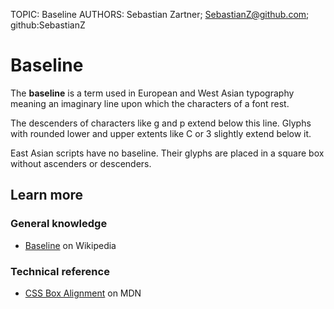 TOPIC: Baseline
AUTHORS: Sebastian Zartner; SebastianZ@github.com; github:SebastianZ

# Baseline

The **baseline** is a term used in European and West Asian typography meaning an imaginary line upon
which the characters of a font rest.

The descenders of characters like g and p extend below this line. Glyphs with rounded lower and
upper extents like C or 3 slightly extend below it.

East Asian scripts have no baseline. Their glyphs are placed in a square box without ascenders or descenders.

## Learn more

### General knowledge

- [Baseline](https://en.wikipedia.org/wiki/Baseline_(typography)) on Wikipedia

### Technical reference

- [CSS Box Alignment](https://wiki.developer.mozilla.org/en-US/docs/Web/CSS/CSS_Box_Alignment#Types_of_alignment)
on MDN
